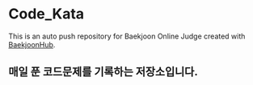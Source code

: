 # Code_Kata
This is an auto push repository for Baekjoon Online Judge created with [BaekjoonHub](https://github.com/BaekjoonHub/BaekjoonHub).

## 매일 푼 코드문제를 기록하는 저장소입니다.
